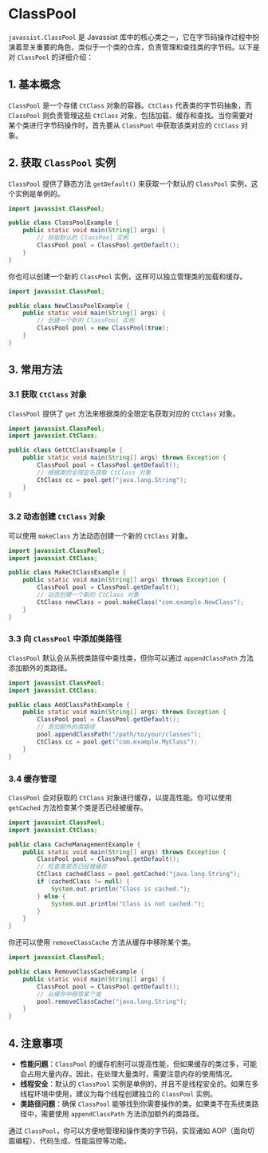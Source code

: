 # ClassPool

`javassist.ClassPool` 是 Javassist 库中的核心类之一，它在字节码操作过程中扮演着至关重要的角色，类似于一个类的仓库，负责管理和查找类的字节码。以下是对 `ClassPool` 的详细介绍：

## 1. 基本概念

`ClassPool` 是一个存储 `CtClass` 对象的容器。`CtClass` 代表类的字节码抽象，而 `ClassPool` 则负责管理这些 `CtClass` 对象，包括加载、缓存和查找。当你需要对某个类进行字节码操作时，首先要从 `ClassPool` 中获取该类对应的 `CtClass` 对象。

## 2. 获取 `ClassPool` 实例

`ClassPool` 提供了静态方法 `getDefault()` 来获取一个默认的 `ClassPool` 实例，这个实例是单例的。

```java
import javassist.ClassPool;

public class ClassPoolExample {
    public static void main(String[] args) {
        // 获取默认的 ClassPool 实例
        ClassPool pool = ClassPool.getDefault();
    }
}
```

你也可以创建一个新的 `ClassPool` 实例，这样可以独立管理类的加载和缓存。

```java
import javassist.ClassPool;

public class NewClassPoolExample {
    public static void main(String[] args) {
        // 创建一个新的 ClassPool 实例
        ClassPool pool = new ClassPool(true);
    }
}
```

## 3. 常用方法

### 3.1 获取 `CtClass` 对象

`ClassPool` 提供了 `get` 方法来根据类的全限定名获取对应的 `CtClass` 对象。

```java
import javassist.ClassPool;
import javassist.CtClass;

public class GetCtClassExample {
    public static void main(String[] args) throws Exception {
        ClassPool pool = ClassPool.getDefault();
        // 根据类的全限定名获取 CtClass 对象
        CtClass cc = pool.get("java.lang.String");
    }
}
```

### 3.2 动态创建 `CtClass` 对象

可以使用 `makeClass` 方法动态创建一个新的 `CtClass` 对象。

```java
import javassist.ClassPool;
import javassist.CtClass;

public class MakeCtClassExample {
    public static void main(String[] args) throws Exception {
        ClassPool pool = ClassPool.getDefault();
        // 动态创建一个新的 CtClass 对象
        CtClass newClass = pool.makeClass("com.example.NewClass");
    }
}
```

### 3.3 向 `ClassPool` 中添加类路径

`ClassPool` 默认会从系统类路径中查找类，但你可以通过 `appendClassPath` 方法添加额外的类路径。

```java
import javassist.ClassPool;
import javassist.CtClass;

public class AddClassPathExample {
    public static void main(String[] args) throws Exception {
        ClassPool pool = ClassPool.getDefault();
        // 添加额外的类路径
        pool.appendClassPath("/path/to/your/classes");
        CtClass cc = pool.get("com.example.MyClass");
    }
}
```

### 3.4 缓存管理

`ClassPool` 会对获取的 `CtClass` 对象进行缓存，以提高性能。你可以使用 `getCached` 方法检查某个类是否已经被缓存。

```java
import javassist.ClassPool;
import javassist.CtClass;

public class CacheManagementExample {
    public static void main(String[] args) throws Exception {
        ClassPool pool = ClassPool.getDefault();
        // 检查类是否已经被缓存
        CtClass cachedClass = pool.getCached("java.lang.String");
        if (cachedClass != null) {
            System.out.println("Class is cached.");
        } else {
            System.out.println("Class is not cached.");
        }
    }
}
```

你还可以使用 `removeClassCache` 方法从缓存中移除某个类。

```java
import javassist.ClassPool;

public class RemoveClassCacheExample {
    public static void main(String[] args) {
        ClassPool pool = ClassPool.getDefault();
        // 从缓存中移除某个类
        pool.removeClassCache("java.lang.String");
    }
}
```

## 4. 注意事项

- **性能问题**：`ClassPool` 的缓存机制可以提高性能，但如果缓存的类过多，可能会占用大量内存。因此，在处理大量类时，需要注意内存的使用情况。
- **线程安全**：默认的 `ClassPool` 实例是单例的，并且不是线程安全的。如果在多线程环境中使用，建议为每个线程创建独立的 `ClassPool` 实例。
- **类路径问题**：确保 `ClassPool` 能够找到你需要操作的类。如果类不在系统类路径中，需要使用 `appendClassPath` 方法添加额外的类路径。

通过 `ClassPool`，你可以方便地管理和操作类的字节码，实现诸如 AOP（面向切面编程）、代码生成、性能监控等功能。
